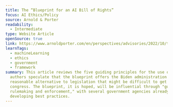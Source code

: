 ```yaml
---
title: The “Blueprint for an AI Bill of Rights”
focus: AI Ethics/Policy
source: Arnold & Porter
readability:
  - Intermediate
type: Website Article
openSource: true
link: https://www.arnoldporter.com/en/perspectives/advisories/2022/10/the-blueprint-for-an-ai-bill-of-rights
learnTags:
  - machineLearning
  - ethics
  - government
  - framework
summary: This article reviews the five guiding principles for the use of AI. The
  authors speculate that the blueprint offers the Biden administration a
  reasonable alternative to legislation that might be difficult to get through
  congress. The blueprint, it is hoped, will be influential through "guidance,
  rulemaking and enforcement," with several government agencies already
  developing best practices.
---
```

